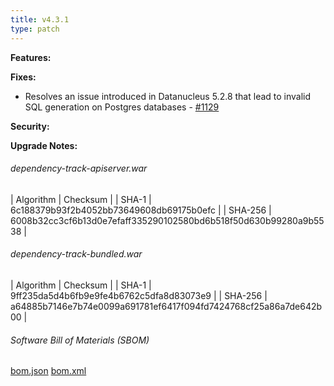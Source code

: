 ```yaml
---
title: v4.3.1
type: patch
---
```


**Features:**

**Fixes:**
* Resolves an issue introduced in Datanucleus 5.2.8 that lead to invalid SQL generation on Postgres databases - [#1129](https://github.com/DependencyTrack/dependency-track/issues/1129)

**Security:**

**Upgrade Notes:**


###### dependency-track-apiserver.war

| Algorithm | Checksum |
| SHA-1     | 6c188379b93f2b4052bb73649608db69175b0efc |
| SHA-256   | 6008b32cc3cf6b13d0e7efaff335290102580bd6b518f50d630b99280a9b5538 |

###### dependency-track-bundled.war

| Algorithm | Checksum |
| SHA-1     | 9ff235da5d4b6fb9e9fe4b6762c5dfa8d83073e9 |
| SHA-256   | a64885b7146e7b74e0099a691781ef6417f094fd7424768cf25a86a7de642b00 |

###### Software Bill of Materials (SBOM) ######

[bom.json](https://github.com/DependencyTrack/dependency-track/releases/download/4.3.1/bom.json)
[bom.xml](https://github.com/DependencyTrack/dependency-track/releases/download/4.3.1/bom.xml)
